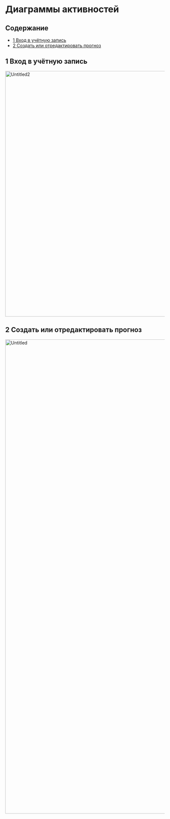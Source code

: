 # Диаграммы активностей
## Содержание

- [1 Вход в учётную запись](#1-Вход-в-учётную-запись)
- [2 Создать или отредактировать прогноз](#2-Создать-или-отредактировать-прогноз)


## 1 Вход в учётную запись
<img width="605" height="776" alt="Untitled2" src="https://github.com/user-attachments/assets/0da920c7-c93b-4008-a676-ca51c57ef1f0" />

## 2 Создать или отредактировать прогноз
<img width="634" height="1498" alt="Untitled" src="https://github.com/user-attachments/assets/f5101486-a23d-4ddb-a82b-675e59c16aa3" />


